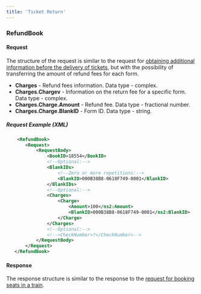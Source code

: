 ```yaml
---
title: 'Ticket Return'
---
```


### RefundBook

#### Request

The structure of the request is similar to the request for [obtaining additional information before the delivery of tickets](/trains/trains_stages/getrefundinfo), but with the possibility of transferring the amount of refund fees for each form.

-   **Charges** - Refund fees information. Data type - complex.
-   **Charges.Chargev** - Information on the return fee for a specific form. Data type - complex.
-   **Charges.Charge.Amount** - Refund fee. Data type - fractional number.
-   **Charges.Charge.BlankID** - Form ID. Data type - string.

##### Request Example (XML)
```xml
    <RefundBook>
       <Request>
           <RequestBody>
               <BookID>18554</BookID>
               <!--Optional:-->
               <BlankIDs>
                   <!--Zero or more repetitions:-->
                   <BlankID>000B38B8-0618F749-0001</BlankID>
               </BlankIDs>
               <!--Optional:-->
               <Charges>
                   <Charge>
                       <Amount>100</ns2:Amount>
                       <BlankID>000B38B8-0618F749-0001</ns2:BlankID>
                   </Charge>
               </Charges>
               <!--Optional:-->
               <!--<CheckNumber>?</CheckNumber>-->
           </RequestBody>
       </Request>
   </RefundBook>
```

#### Response

The response structure is similar to the response to the [request for booking seats in a train](/trains/trains_stages/booktrain).